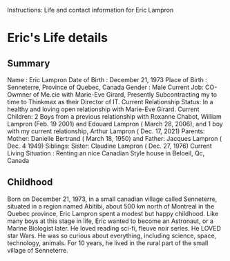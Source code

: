 Instructions: Life and contact information for Eric Lampron

# Eric's Life details

## Summary
Name : Eric Lampron
Date of Birth : December 21, 1973
Place of Birth : Senneterre, Province of Quebec, Canada
Gender : Male
Current Job: CO-Owmner of Me.cie with Marie-Eve Girard, Presently Subcontracting my to time to Thinkmax as their Director of IT.
Current Relationship Status: In a healthy and loving open relationship with Marie-Eve Girard.
Current Children: 2 Boys from a previous relationship with Roxanne Chabot, William Lampron (Feb. 19 2001) and Edouard Lampron ( March 28, 2006), and 1 boy with my current relationship, Arthur Lampron ( Dec. 17, 2021)
Parents: Mother: Danielle Bertrand ( March 18, 1950) and Father: Jacques Lampron ( Dec. 4 1949)
Siblings: Sister: Claudine Lampron ( Dec. 27, 1976)
Current Living Situation : Renting an nice Canadian Style house in Beloeil, Qc, Canada

## Childhood
Born on December 21, 1973, in a small canadian village called Senneterre, situated in a region named Abitibi, about 500 km north of Montreal in the Quebec province, Eric Lampron spent a modest but happy childhood. Like many boys at this stage in life, Eric wanted to become an Astronaut, or a Marine Biologist later. He loved reading sci-fi, fleuve noir series. He LOVED star Wars. He was so curious about everything, including science, space, technology, animals. For 10 years, he lived in the rural part of the small village of Senneterre.